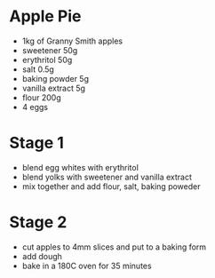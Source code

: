 # Apple Pie

* 1kg of Granny Smith apples
* sweetener 50g
* erythritol 50g
* salt 0.5g
* baking powder 5g
* vanilla extract 5g
* flour 200g
* 4 eggs

# Stage 1

* blend egg whites with erythritol
* blend yolks with sweetener and vanilla extract
* mix together and add flour, salt, baking poweder

# Stage 2

* cut apples to 4mm slices and put to a baking form
* add dough
* bake in a 180C oven for 35 minutes
